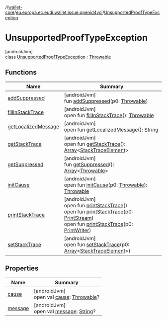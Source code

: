 //[wallet-core](../../../index.md)/[eu.europa.ec.eudi.wallet.issue.openid4vci](../index.md)/[UnsupportedProofTypeException](index.md)

# UnsupportedProofTypeException

[androidJvm]\
class [UnsupportedProofTypeException](index.md) : [Throwable](https://kotlinlang.org/api/latest/jvm/stdlib/kotlin/-throwable/index.html)

## Functions

| Name                                                                | Summary                                                                                                                                                                                                                                                                                                                                                                                                                                     |
|---------------------------------------------------------------------|---------------------------------------------------------------------------------------------------------------------------------------------------------------------------------------------------------------------------------------------------------------------------------------------------------------------------------------------------------------------------------------------------------------------------------------------|
| [addSuppressed](index.md#282858770%2FFunctions%2F1615067946)        | [androidJvm]<br>fun [addSuppressed](index.md#282858770%2FFunctions%2F1615067946)(p0: [Throwable](https://kotlinlang.org/api/latest/jvm/stdlib/kotlin/-throwable/index.html))                                                                                                                                                                                                                                                                |
| [fillInStackTrace](index.md#-1102069925%2FFunctions%2F1615067946)   | [androidJvm]<br>open fun [fillInStackTrace](index.md#-1102069925%2FFunctions%2F1615067946)(): [Throwable](https://kotlinlang.org/api/latest/jvm/stdlib/kotlin/-throwable/index.html)                                                                                                                                                                                                                                                        |
| [getLocalizedMessage](index.md#1043865560%2FFunctions%2F1615067946) | [androidJvm]<br>open fun [getLocalizedMessage](index.md#1043865560%2FFunctions%2F1615067946)(): [String](https://kotlinlang.org/api/latest/jvm/stdlib/kotlin/-string/index.html)                                                                                                                                                                                                                                                            |
| [getStackTrace](index.md#2050903719%2FFunctions%2F1615067946)       | [androidJvm]<br>open fun [getStackTrace](index.md#2050903719%2FFunctions%2F1615067946)(): [Array](https://kotlinlang.org/api/latest/jvm/stdlib/kotlin/-array/index.html)&lt;[StackTraceElement](https://developer.android.com/reference/kotlin/java/lang/StackTraceElement.html)&gt;                                                                                                                                                        |
| [getSuppressed](index.md#672492560%2FFunctions%2F1615067946)        | [androidJvm]<br>fun [getSuppressed](index.md#672492560%2FFunctions%2F1615067946)(): [Array](https://kotlinlang.org/api/latest/jvm/stdlib/kotlin/-array/index.html)&lt;[Throwable](https://kotlinlang.org/api/latest/jvm/stdlib/kotlin/-throwable/index.html)&gt;                                                                                                                                                                            |
| [initCause](index.md#-418225042%2FFunctions%2F1615067946)           | [androidJvm]<br>open fun [initCause](index.md#-418225042%2FFunctions%2F1615067946)(p0: [Throwable](https://kotlinlang.org/api/latest/jvm/stdlib/kotlin/-throwable/index.html)): [Throwable](https://kotlinlang.org/api/latest/jvm/stdlib/kotlin/-throwable/index.html)                                                                                                                                                                      |
| [printStackTrace](index.md#-1769529168%2FFunctions%2F1615067946)    | [androidJvm]<br>open fun [printStackTrace](index.md#-1769529168%2FFunctions%2F1615067946)()<br>open fun [printStackTrace](index.md#1841853697%2FFunctions%2F1615067946)(p0: [PrintStream](https://developer.android.com/reference/kotlin/java/io/PrintStream.html))<br>open fun [printStackTrace](index.md#1175535278%2FFunctions%2F1615067946)(p0: [PrintWriter](https://developer.android.com/reference/kotlin/java/io/PrintWriter.html)) |
| [setStackTrace](index.md#2135801318%2FFunctions%2F1615067946)       | [androidJvm]<br>open fun [setStackTrace](index.md#2135801318%2FFunctions%2F1615067946)(p0: [Array](https://kotlinlang.org/api/latest/jvm/stdlib/kotlin/-array/index.html)&lt;[StackTraceElement](https://developer.android.com/reference/kotlin/java/lang/StackTraceElement.html)&gt;)                                                                                                                                                      |

## Properties

| Name                                                     | Summary                                                                                                                                                                  |
|----------------------------------------------------------|--------------------------------------------------------------------------------------------------------------------------------------------------------------------------|
| [cause](index.md#-654012527%2FProperties%2F1615067946)   | [androidJvm]<br>open val [cause](index.md#-654012527%2FProperties%2F1615067946): [Throwable](https://kotlinlang.org/api/latest/jvm/stdlib/kotlin/-throwable/index.html)? |
| [message](index.md#1824300659%2FProperties%2F1615067946) | [androidJvm]<br>open val [message](index.md#1824300659%2FProperties%2F1615067946): [String](https://kotlinlang.org/api/latest/jvm/stdlib/kotlin/-string/index.html)?     |
